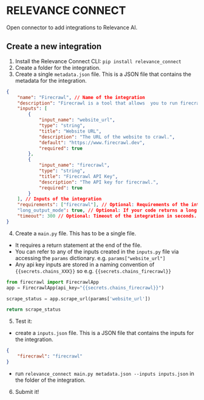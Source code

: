 # RELEVANCE CONNECT
Open connector to add integrations to Relevance AI.

## Create a new integration
1. Install the Relevance Connect CLI: `pip install relevance_connect`
2. Create a folder for the integration.
3. Create a single `metadata.json` file. This is a JSON file that contains the metadata for the integration.
```json
{
    "name": "Firecrawl", // Name of the integration
    "description": "Firecrawl is a tool that allows  you to run firecrawl.", // Description of the integration
    "inputs": [
        {
            "input_name": "website_url",
            "type": "string",
            "title": "Website URL",
            "description": "The URL of the website to crawl.",
            "default": "https://www.firecrawl.dev",
            "required": true
        },
        {
            "input_name": "firecrawl",
            "type": "string",
            "title": "Firecrawl API Key",
            "description": "The API key for firecrawl.",
            "required": true
        }
    ], // Inputs of the integration
    "requirements": ["firecrawl"], // Optional: Requirements of the integration
    "long_output_mode": true, // Optional: If your code returns a long output, greater than 10 million characters, set this to true.
    "timeout": 300 // Optional: Timeout of the integration in seconds. Default is 300 seconds.
}
```
4. Create a `main.py` file. This has to be a single file.
- It requires a return statement at the end of the file.
- You can refer to any of the inputs created in the `inputs.py` file via accessing the `params` dictionary. e.g. `params["website_url"]`
- Any api key inputs are stored in a naming convention of `{{secrets.chains_XXX}}` so e.g. `{{secrets.chains_firecrawl}}`
```python
from firecrawl import FirecrawlApp
app = FirecrawlApp(api_key="{{secrets.chains_firecrawl}}")

scrape_status = app.scrape_url(params['website_url'])

return scrape_status
```
5. Test it:
- create a `inputs.json` file. This is a JSON file that contains the inputs for the integration.
```json
{
    "firecrawl": "firecrawl"
}
```
- run `relevance_connect main.py metadata.json --inputs inputs.json` in the folder of the integration.
6. Submit it!